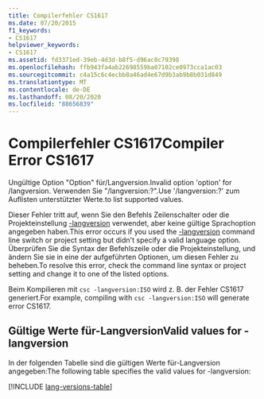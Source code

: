 ```yaml
---
title: Compilerfehler CS1617
ms.date: 07/20/2015
f1_keywords:
- CS1617
helpviewer_keywords:
- CS1617
ms.assetid: fd3371ed-39eb-4d3d-b8f5-d96ac0c79398
ms.openlocfilehash: ffb943fa4ab22698559ba07102ce0973cca1ac03
ms.sourcegitcommit: c4a15c6c4ecbb8a46ad4e67d9b3ab9b8b031d849
ms.translationtype: MT
ms.contentlocale: de-DE
ms.lasthandoff: 08/20/2020
ms.locfileid: "88656839"
---
```

# <a name="compiler-error-cs1617"></a><span data-ttu-id="79df5-102">Compilerfehler CS1617</span><span class="sxs-lookup"><span data-stu-id="79df5-102">Compiler Error CS1617</span></span>

<span data-ttu-id="79df5-103">Ungültige Option "Option" für/Langversion.</span><span class="sxs-lookup"><span data-stu-id="79df5-103">Invalid option 'option' for /langversion.</span></span> <span data-ttu-id="79df5-104">Verwenden Sie "/langversion:?".</span><span class="sxs-lookup"><span data-stu-id="79df5-104">Use '/langversion:?'</span></span> <span data-ttu-id="79df5-105">zum Auflisten unterstützter Werte.</span><span class="sxs-lookup"><span data-stu-id="79df5-105">to list supported values.</span></span>

<span data-ttu-id="79df5-106">Dieser Fehler tritt auf, wenn Sie den Befehls Zeilenschalter oder die Projekteinstellung [-langversion](../language-reference/compiler-options/langversion-compiler-option.md) verwendet, aber keine gültige Sprachoption angegeben haben.</span><span class="sxs-lookup"><span data-stu-id="79df5-106">This error occurs if you used the [-langversion](../language-reference/compiler-options/langversion-compiler-option.md) command line switch or project setting but didn't specify a valid language option.</span></span> <span data-ttu-id="79df5-107">Überprüfen Sie die Syntax der Befehlszeile oder die Projekteinstellung, und ändern Sie sie in eine der aufgeführten Optionen, um diesen Fehler zu beheben.</span><span class="sxs-lookup"><span data-stu-id="79df5-107">To resolve this error, check the command line syntax or project setting and change it to one of the listed options.</span></span>

<span data-ttu-id="79df5-108">Beim Kompilieren mit `csc -langversion:ISO` wird z. B. der Fehler CS1617 generiert.</span><span class="sxs-lookup"><span data-stu-id="79df5-108">For example, compiling with `csc -langversion:ISO` will generate error CS1617.</span></span>

## <a name="valid-values-for--langversion"></a><span data-ttu-id="79df5-109">Gültige Werte für-Langversion</span><span class="sxs-lookup"><span data-stu-id="79df5-109">Valid values for -langversion</span></span>

<span data-ttu-id="79df5-110">In der folgenden Tabelle sind die gültigen Werte für-Langversion angegeben:</span><span class="sxs-lookup"><span data-stu-id="79df5-110">The following table specifies the valid values for -langversion:</span></span>

[!INCLUDE [lang-versions-table](../language-reference/includes/langversion-table.md)]
